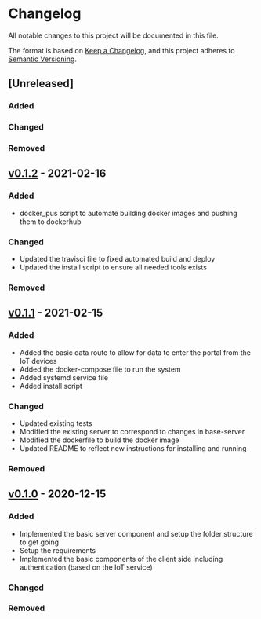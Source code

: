 # Changelog
All notable changes to this project will be documented in this file.

The format is based on [Keep a Changelog](https://keepachangelog.com/en/1.0.0/),
and this project adheres to [Semantic Versioning](https://semver.org/spec/v2.0.0.html).

## [Unreleased]
### Added

### Changed

### Removed

## [v0.1.2](https://github.com/isu-avista/portal/releases/tag/v0.1.1) - 2021-02-16
### Added
* docker_pus script to automate building docker images and pushing them to dockerhub

### Changed
* Updated the travisci file to fixed automated build and deploy
* Updated the install script to ensure all needed tools exists

### Removed

## [v0.1.1](https://github.com/isu-avista/portal/releases/tag/v0.1.1) - 2021-02-15
### Added
* Added the basic data route to allow for data to enter the portal from the IoT devices
* Added the docker-compose file to run the system
* Added systemd service file
* Added install script

### Changed
* Updated existing tests
* Modified the existing server to correspond to changes in base-server
* Modified the dockerfile to build the docker image
* Updated README to reflect new instructions for installing and running

### Removed

## [v0.1.0](https://github.com/isu-avista/portal/releases/tag/v0.1.0) - 2020-12-15
### Added
* Implemented the basic server component and setup the folder structure to get going
* Setup the requirements
* Implemented the basic components of the client side including authentication (based on
  the IoT service)

### Changed

### Removed
